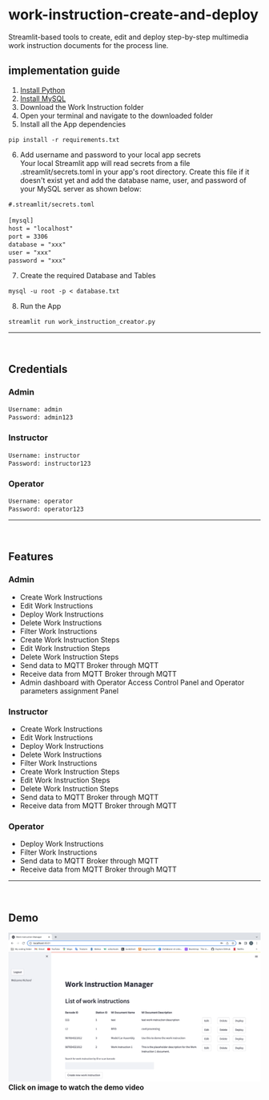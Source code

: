 # work-instruction-create-and-deploy
Streamlit-based tools to create, edit and deploy step-by-step multimedia work instruction documents for the process line.

## implementation guide
1. [Install Python](https://www.python.org/downloads/)  
2. [Install MySQL](https://dev.mysql.com/doc/mysql-getting-started/en/)  
3. Download the Work Instruction folder 
4. Open your terminal and navigate to the downloaded folder
5. Install all the App dependencies  
```console 
pip install -r requirements.txt
```  
6. Add username and password to your local app secrets  
  Your local Streamlit app will read secrets from a file .streamlit/secrets.toml in your app's root directory. Create this file if it doesn't exist yet and add the database name, user, and password of your MySQL server as shown below:  
  ```console 
#.streamlit/secrets.toml

[mysql]
host = "localhost"
port = 3306
database = "xxx"
user = "xxx"
password = "xxx"
```  

7. Create the required Database and Tables  
```console 
mysql -u root -p < database.txt
```  
8. Run the App  
```console 
streamlit run work_instruction_creator.py
```  

---  
<br/> 

## Credentials
### Admin
```console 
Username: admin  
Password: admin123
```  

### Instructor
```console 
Username: instructor  
Password: instructor123
```  

### Operator
```console 
Username: operator  
Password: operator123
```  

---  
<br/> 

## Features  
### Admin
- Create Work Instructions
- Edit Work Instructions
- Deploy Work Instructions
- Delete Work Instructions
- Filter Work Instructions
- Create Work Instruction Steps
- Edit Work Instruction Steps
- Delete Work Instruction Steps
- Send data to MQTT Broker through MQTT
- Receive data from MQTT Broker through MQTT
- Admin dashboard with Operator Access Control Panel and Operator parameters assignment Panel 

### Instructor
- Create Work Instructions
- Edit Work Instructions
- Deploy Work Instructions
- Delete Work Instructions
- Filter Work Instructions
- Create Work Instruction Steps
- Edit Work Instruction Steps
- Delete Work Instruction Steps
- Send data to MQTT Broker through MQTT
- Receive data from MQTT Broker through MQTT

### Operator
- Deploy Work Instructions
- Filter Work Instructions
- Send data to MQTT Broker through MQTT
- Receive data from MQTT Broker through MQTT

---  
<br/> 

## Demo  
[![Demo Video](multimedia/img.png)](https://drive.google.com/file/d/1bUrmqlS7WzaUTkKL_JylFQr2rL43mqAh/view?usp=share_link)  
**Click on image to watch the demo video**
